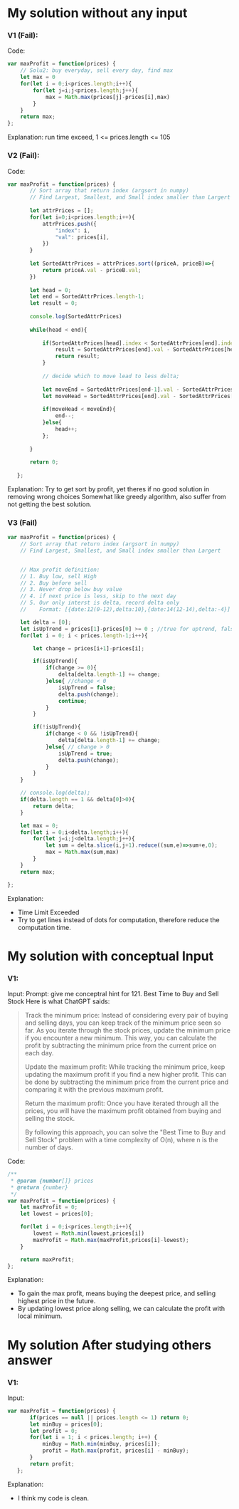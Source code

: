  # My solution without any input

### V1 (Fail):
Code:
```js
var maxProfit = function(prices) {
    // Solu2: buy everyday, sell every day, find max 
    let max = 0
    for(let i = 0;i<prices.length;i++){
        for(let j=i;j<prices.length;j++){
            max = Math.max(prices[j]-prices[i],max)
        }
    }
    return max;
};
```
Explanation:
run time exceed,
1 <= prices.length <= 105

### V2 (Fail):
Code:
```js
var maxProfit = function(prices) {
       // Sort array that return index (argsort in numpy)
       // Find Largest, Smallest, and Small index smaller than Largert 
   
       let attrPrices = [];
       for(let i=0;i<prices.length;i++){
           attrPrices.push({
               "index": i,
               "val": prices[i],
           })
       }
   
       let SortedAttrPrices = attrPrices.sort((priceA, priceB)=>{
           return priceA.val - priceB.val;
       })
   
       let head = 0;
       let end = SortedAttrPrices.length-1;
       let result = 0;
   
       console.log(SortedAttrPrices)
   
       while(head < end){
   
           if(SortedAttrPrices[head].index < SortedAttrPrices[end].index){
               result = SortedAttrPrices[end].val - SortedAttrPrices[head].val;
               return result;
           }
   
           // decide which to move lead to less delta;
   
           let moveEnd = SortedAttrPrices[end-1].val - SortedAttrPrices[head].val;
           let moveHead = SortedAttrPrices[end].val - SortedAttrPrices[head+1].val;
	   
           if(moveHead < moveEnd){
               end--;
           }else{
               head++;
           };
   
       }
   
       return 0;
   
   };
```
Explanation:
Try to get sort by profit, yet theres if no good solution in removing wrong choices
Somewhat like greedy algorithm, also suffer from not getting the best solution.

### V3 (Fail)
```js
var maxProfit = function(prices) {
    // Sort array that return index (argsort in numpy)
    // Find Largest, Smallest, and Small index smaller than Largert 


    // Max profit definition:
    // 1. Buy low, sell High
    // 2. Buy before sell
    // 3. Never drop below buy value
    // 4. if next price is less, skip to the next day
    // 5. Our only interst is delta, record delta only
    //    Format: [{date:12(0-12),delta:10},{date:14(12-14),delta:-4}]

    let delta = [0];
    let isUpTrend = prices[1]-prices[0] >= 0 ; //true for uptrend, false for downTrend
    for(let i = 0; i < prices.length-1;i++){

        let change = prices[i+1]-prices[i];

        if(isUpTrend){
            if(change >= 0){
                delta[delta.length-1] += change;
            }else{ //change < 0
                isUpTrend = false; 
                delta.push(change);
                continue;
            }
        }

        if(!isUpTrend){
            if(change < 0 && !isUpTrend){
                delta[delta.length-1] += change;
            }else{ // change > 0
                isUpTrend = true; 
                delta.push(change);
            }
        }
    }

    // console.log(delta);
    if(delta.length == 1 && delta[0]>0){
        return delta;
    }

    let max = 0;
    for(let i = 0;i<delta.length;i++){
        for(let j=i;j<delta.length;j++){
            let sum = delta.slice(i,j+1).reduce((sum,e)=>sum+e,0);
            max = Math.max(sum,max)
        }
    }
    return max;

};

```
Explanation: 
- Time Limit Exceeded
- Try to get lines instead of dots for computation, therefore reduce the computation time.


# My solution with conceptual Input

### V1: 
Input:
Prompt: 
give me conceptral hint for 121. Best Time to Buy and Sell Stock
Here is what ChatGPT saids:

> 
 >   Track the minimum price: Instead of considering every pair of buying and selling days, you can keep track of the minimum price seen so far. As you iterate through the stock prices, update the minimum price if you encounter a new minimum. This way, you can calculate the profit by subtracting the minimum price from the current price on each day.
 >   
 >   Update the maximum profit: While tracking the minimum price, keep updating the maximum profit if you find a new higher profit. This can be done by subtracting the minimum price from the current price and comparing it with the previous maximum profit.
 >   
 >   Return the maximum profit: Once you have iterated through all the prices, you will have the maximum profit obtained from buying and selling the stock.
 >   
 >   By following this approach, you can solve the "Best Time to Buy and Sell Stock" problem with a time complexity of O(n), where n is the number of days.

Code: 
```js
/**
 * @param {number[]} prices
 * @return {number}
 */
var maxProfit = function(prices) {
    let maxProfit = 0;
    let lowest = prices[0];

    for(let i = 0;i<prices.length;i++){
        lowest = Math.min(lowest,prices[i])
        maxProfit = Math.max(maxProfit,prices[i]-lowest);
    }

    return maxProfit;
};
```
Explanation:
- To gain the max profit, means buying the deepest price, and selling highest price in the future.
- By updating lowest price along selling, we can calculate the profit with local minimum.
# My solution After studying others answer

### V1: 
Input:
```js
var maxProfit = function(prices) {
       if(prices == null || prices.length <= 1) return 0;
       let minBuy = prices[0];
       let profit = 0;
       for(let i = 1; i < prices.length; i++) {
           minBuy = Math.min(minBuy, prices[i]);
           profit = Math.max(profit, prices[i] - minBuy);
       }
       return profit;
   };
```
Explanation:
- I think my code is clean.